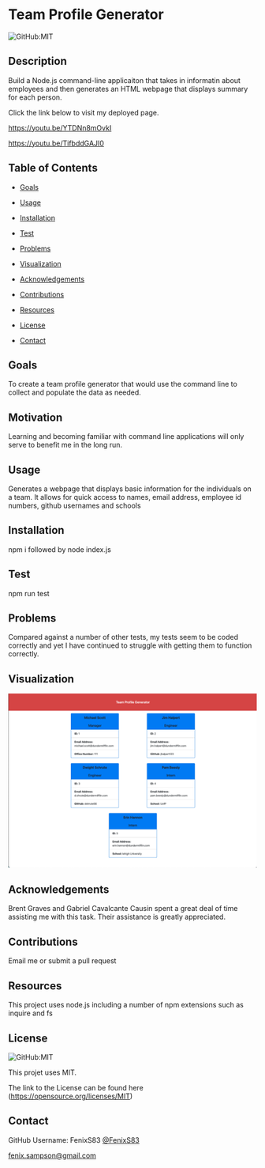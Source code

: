 # Team Profile Generator

  ![GitHub:MIT](https://img.shields.io/github/license/FenixS83/readme-generator?style=flat-square)

  ## Description

  Build a Node.js command-line applicaiton that takes in informatin about employees and then generates an HTML webpage that displays summary for each person.
  
  Click the link below to visit my deployed page.

https://youtu.be/YTDNn8mOvkI

https://youtu.be/TifbddGAJI0

  <!-- [URL](undefined) -->

  ## Table of Contents
  
  * [Goals](#goals)

  * [Usage](#usage) 

  * [Installation](#installation)  

  * [Test](#test)

  * [Problems](#problems)

  * [Visualization](#visualization)

  * [Acknowledgements](#acknowledgements)

  * [Contributions](#contributions)

  * [Resources](#resources)

  * [License](#license) 

  * [Contact](#contact) 

  
  ## Goals

  To create a team profile generator that would use the command line to collect and populate the data as needed.  

  ## Motivation

  Learning and becoming familiar with command line applications will only serve to benefit me in the long run.  

  ## Usage

  Generates a webpage that displays basic information for the individuals on a team. It allows for quick access to names, email address, employee id numbers, github usernames and schools

  ## Installation
  
  npm i     followed by       node index.js  

  ## Test

  npm run test

  ## Problems

  Compared against a number of other tests, my tests seem to be coded correctly and yet I have continued to struggle with getting them to function correctly. 

  ## Visualization

 ![The Team Profile Generator has a red banner across the top of the page with the title written in white in the center.The individual employee cards should appear as a white card with blue heading, all with black text listing name, role, employee id number, email address, office number, github username and school.](./assets/images/team_profile_generator.png)

  ## Acknowledgements

  Brent Graves and Gabriel Cavalcante Causin spent a great deal of time assisting me with this task.  Their assistance is greatly appreciated.

  ## Contributions

  Email me or submit a pull request

  ## Resources
 
  This project uses node.js including a number of npm extensions such as inquire and fs

  ## License

  ![GitHub:MIT](https://img.shields.io/github/license/FenixS83/readme-generator?style=flat-square)

  This projet uses MIT. 
  
  The link to the License can be found here (https://opensource.org/licenses/MIT)

  ## Contact
  
  GitHub Username: FenixS83 [@FenixS83](https://github.com/FenixS83)

  fenix.sampson@gmail.com


